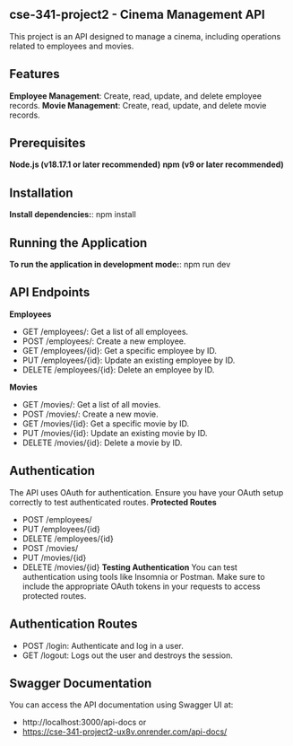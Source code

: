 ## cse-341-project2 - Cinema Management API
This project is an API designed to manage a cinema, including operations related to employees and movies.

## Features
**Employee Management**: Create, read, update, and delete employee records.
**Movie Management**: Create, read, update, and delete movie records.

## Prerequisites
**Node.js (v18.17.1 or later recommended)** 
**npm (v9 or later recommended)** 

## Installation
**Install dependencies:**: npm install

## Running the Application
**To run the application in development mode:**: npm run dev

## API Endpoints
**Employees**
* GET /employees/: Get a list of all employees. 
* POST /employees/: Create a new employee.
* GET /employees/{id}: Get a specific employee by ID.
* PUT /employees/{id}: Update an existing employee by ID.
* DELETE /employees/{id}: Delete an employee by ID.

**Movies**
* GET /movies/: Get a list of all movies.
* POST /movies/: Create a new movie.
* GET /movies/{id}: Get a specific movie by ID.
* PUT /movies/{id}: Update an existing movie by ID.
* DELETE /movies/{id}: Delete a movie by ID.

## Authentication
The API uses OAuth for authentication. Ensure you have your OAuth setup correctly to test authenticated routes.
**Protected Routes**
* POST /employees/
* PUT /employees/{id}
* DELETE /employees/{id}
* POST /movies/
* PUT /movies/{id}
* DELETE /movies/{id}
**Testing Authentication**
You can test authentication using tools like Insomnia or Postman. Make sure to include the appropriate OAuth tokens in your requests to access protected routes.

## Authentication Routes
* POST /login: Authenticate and log in a user.
* GET /logout: Logs out the user and destroys the session.

## Swagger Documentation
You can access the API documentation using Swagger UI at:
* http://localhost:3000/api-docs
or
* https://cse-341-project2-ux8v.onrender.com/api-docs/
